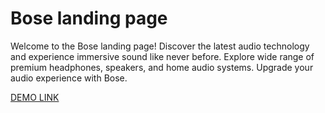 # Bose landing page

Welcome to the Bose landing page! Discover the latest audio technology and experience immersive sound like never before. Explore wide range of premium headphones, speakers, and home audio systems. Upgrade your audio experience with Bose.

[DEMO LINK](https://opiquem.github.io/layout_miami/)
